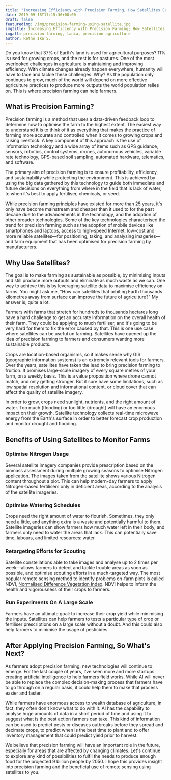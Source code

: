```yaml
---
title: "Increasing Efficiency with Precision Farming; How Satellites Can Help Farmers"
date: 2019-09-18T17:15:36+08:00
draft: false
featuredimg: /img/precision-farming-using-satellite.jpg
imgtitle: Increasing Efficiency with Precision Farming; How Satellites Can Help Farmers To Do That
imgalt: precision farming, tania, precision agriculture
author: Retno Ika S.
---
```


Do you know that 37% of Earth's land is used for agricultural purposes? 11% is used for growing crops, and the rest is for pastures. One of the most overlooked challenges in agriculture is maintaining and improving efficiency. With climate changes already happen everywhere, humanity will have to face and tackle these challenges. Why? As the population only continues to grow, much of the world will depend on more effective agriculture practices to produce more outputs the world population relies on. This is where precision farming can help farmers.

## What is Precision Farming?

Precision farming is a method that uses a data-driven feedback loop to determine how to optimise the farm to the highest extent. The easiest way to understand it is to think of it as everything that makes the practice of farming more accurate and controlled when it comes to growing crops and raising livestock. A key component of this approach is the use of information technology and a wide array of items such as GPS guidance, sensors, robotics, control systems, drones, autonomous vehicles, variable rate technology, GPS-based soil sampling, automated hardware, telematics, and software.

The primary aim of precision farming is to ensure profitability, efficiency, and sustainability while protecting the environment. This is achieved by using the big data gathered by this technology to guide both immediate and future decisions on everything from where in the field that is lack of water, to when it's best to apply fertiliser, chemicals, or seed.

While precision farming principles have existed for more than 25 years, it's only have become mainstream and cheaper than it used to for the past decade due to the advancements in the technology, and the adoption of other broader technologies. Some of the key technologies characterised the trend for precision farming such as the adoption of mobile devices like smartphones and laptops, access to high-speed Internet, low-cost and more reliable satellites—for positioning, taking, and analysing imageries— and farm equipment that has been optimised for precision farming by manufacturers.

## Why Use Satellites?

The goal is to make farming as sustainable as possible, by minimising inputs and still produce more outputs and eliminate as much waste as we can. One way to achieve this is by leveraging satellite data to maximise efficiency on farms. You might ask me, "How can satellites that orbiting Earth thousands kilometres away from surface can improve the future of agriculture?" My answer is, quite a lot.

Farmers with farms that stretch for hundreds to thousands hectares long have a hard challenge to get an accurate information on the overall health of their farm. They could be applying to much fertiliser, and it's going to be very hard for them to fix the error caused by that. This is one use case where satellites can be useful on farming. Satellites have opened  up the idea of precision farming to farmers and consumers wanting more sustainable products.

Crops are location-based organisms, so it makes sense why GIS (geographic information systems) is an extremely relevant tools for farmers. Over the years, satellites have taken the lead to bring precision farming to fruition. It promises large-scale imagery of every square metres of your farm, on a weekly basis. This is a value proposition where drone cannot match, and only getting stronger. But it sure have some limitations, such as low spatial resolution and informational content, or cloud cover that can affect the quality of satellite imagery.

In order to grow, crops need sunlight, nutrients, and the right amount of water. Too much (flooding) or too little (drought) will have an enormous impact on their growth. Satellite technology collects real-time microwave energy from the Earth's surface in order to better forecast crop production and monitor drought and flooding.

## Benefits of Using Satellites to Monitor Farms

### Optimise Nitrogen Usage

Several satellite imagery companies provide prescription based on the biomass assessment during multiple growing seasons to optimise Nitrogen application. The images taken from the satellite shows various Nitrogen content throughout a plot. This can help modern-day farmers to apply Nitrogen-based fertilisers only in deficient areas, according to the analysis of the satellite imageries.

### Optimise Watering Schedules

Crops need the right amount of water to flourish. Sometimes, they only need a little, and anything extra is a waste and potentially harmful to them. Satellite imageries can show farmers how much water left in their body, and farmers only need to water the areas that lack. This can potentially save time, labours, and limited resources: water.

### Retargeting Efforts for Scouting

Satellite constellations able to take images and analyse up to 2 times per week—allows farmers to detect and tackle trouble areas as soon as possible, and optimise scouting efforts in a much-targeted way. The most popular remote sensing method to identify problems on-farm plots is called NDVI, [Normalised Difference Vegetation Index](https://en.wikipedia.org/wiki/Normalized_Difference_Vegetation_Index). NDVI helps to inform the health and vigorousness of their crops to farmers.

### Run Experiments On A Large Scale

Farmers have an ultimate goal: to increase their crop yield while minimising the inputs. Satellites can help farmers to tests a particular type of crop or fertiliser prescriptions on a large scale without a doubt. And this could also help farmers to minimise the usage of pesticides.

## After Applying Precision Farming, So What's Next?

As farmers adopt precision farming, new technologies will continue to emerge. For the last couple of years, I've seen more and more startups creating artificial intelligence to help farmers field works. While AI will never be able to replace the complex decision-making process that farmers have to go through on a regular basis, it could help them to make that process easier and faster.

While farmers have enormous access to wealth database of agriculture, in fact, they often don't know what to do with it. AI has the capability to analyse huge amounts of data in a short period of time and using it to suggest what is the best action farmers can take. This kind of information can be used to predict pests or diseases outbreaks before they spread and decimate crops, to predict when is the best time to plant and to offer inventory management that could predict yield prior to harvest.

We believe that precision farming will have an important role in the future, especially for areas that are affected by changing climates. Let's continue to explore any kind of possibilities to fulfil the needs to produce enough food for the projected 9 billion people by 2050. I hope this provides insight into precision farming and the beneficial use of remote sensing using satellites to you.